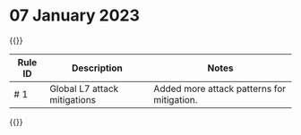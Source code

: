 # 07 January 2023

{{<table-wrap>}}
<table style="width: 100%">
  <thead>
    <tr>
      <th>Rule ID</th>
      <th>Description</th>
      <th>Notes</th>
    </tr>
  </thead>
  <tbody>
    <tr>
      <td># 1</td>
      <td>Global L7 attack mitigations</td>
      <td>Added more attack patterns for mitigation.</td>
    </tr>
  </tbody>
</table>
{{</table-wrap>}}
